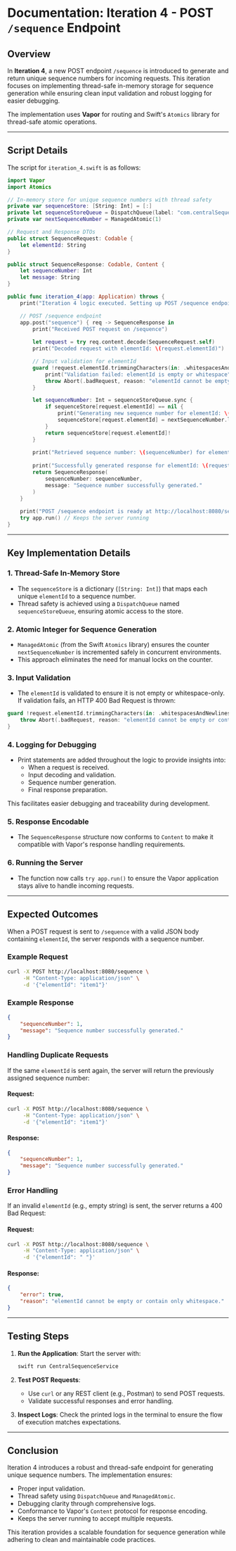 # Documentation: Iteration 4 - POST `/sequence` Endpoint

## Overview
In **Iteration 4**, a new POST endpoint `/sequence` is introduced to generate and return unique sequence numbers for incoming requests. This iteration focuses on implementing thread-safe in-memory storage for sequence generation while ensuring clean input validation and robust logging for easier debugging.

The implementation uses **Vapor** for routing and Swift's `Atomics` library for thread-safe atomic operations.

---

## Script Details
The script for `iteration_4.swift` is as follows:

```swift
import Vapor
import Atomics

// In-memory store for unique sequence numbers with thread safety
private var sequenceStore: [String: Int] = [:]
private let sequenceStoreQueue = DispatchQueue(label: "com.centralSequenceService.sequenceStore")
private var nextSequenceNumber = ManagedAtomic(1)

// Request and Response DTOs
public struct SequenceRequest: Codable {
    let elementId: String
}

public struct SequenceResponse: Codable, Content {
    let sequenceNumber: Int
    let message: String
}

public func iteration_4(app: Application) throws {
    print("Iteration 4 logic executed. Setting up POST /sequence endpoint...")

    // POST /sequence endpoint
    app.post("sequence") { req -> SequenceResponse in
        print("Received POST request on /sequence")
        
        let request = try req.content.decode(SequenceRequest.self)
        print("Decoded request with elementId: \(request.elementId)")

        // Input validation for elementId
        guard !request.elementId.trimmingCharacters(in: .whitespacesAndNewlines).isEmpty else {
            print("Validation failed: elementId is empty or whitespace")
            throw Abort(.badRequest, reason: "elementId cannot be empty or contain only whitespace.")
        }

        let sequenceNumber: Int = sequenceStoreQueue.sync {
            if sequenceStore[request.elementId] == nil {
                print("Generating new sequence number for elementId: \(request.elementId)")
                sequenceStore[request.elementId] = nextSequenceNumber.loadThenWrappingIncrement(ordering: .relaxed)
            }
            return sequenceStore[request.elementId]!
        }
        
        print("Retrieved sequence number: \(sequenceNumber) for elementId: \(request.elementId)")
        
        print("Successfully generated response for elementId: \(request.elementId)")
        return SequenceResponse(
            sequenceNumber: sequenceNumber,
            message: "Sequence number successfully generated."
        )
    }
    
    print("POST /sequence endpoint is ready at http://localhost:8080/sequence")
    try app.run() // Keeps the server running
}
```

---

## Key Implementation Details

### 1. **Thread-Safe In-Memory Store**
- The `sequenceStore` is a dictionary (`[String: Int]`) that maps each unique `elementId` to a sequence number.
- Thread safety is achieved using a `DispatchQueue` named `sequenceStoreQueue`, ensuring atomic access to the store.

### 2. **Atomic Integer for Sequence Generation**
- `ManagedAtomic` (from the Swift `Atomics` library) ensures the counter `nextSequenceNumber` is incremented safely in concurrent environments.
- This approach eliminates the need for manual locks on the counter.

### 3. **Input Validation**
- The `elementId` is validated to ensure it is not empty or whitespace-only. If validation fails, an HTTP 400 Bad Request is thrown:

```swift
guard !request.elementId.trimmingCharacters(in: .whitespacesAndNewlines).isEmpty else {
    throw Abort(.badRequest, reason: "elementId cannot be empty or contain only whitespace.")
}
```

### 4. **Logging for Debugging**
- Print statements are added throughout the logic to provide insights into:
    - When a request is received.
    - Input decoding and validation.
    - Sequence number generation.
    - Final response preparation.

This facilitates easier debugging and traceability during development.

### 5. **Response Encodable**
- The `SequenceResponse` structure now conforms to `Content` to make it compatible with Vapor's response handling requirements.

### 6. **Running the Server**
- The function now calls `try app.run()` to ensure the Vapor application stays alive to handle incoming requests.

---

## Expected Outcomes
When a POST request is sent to `/sequence` with a valid JSON body containing `elementId`, the server responds with a sequence number.

### **Example Request**
```bash
curl -X POST http://localhost:8080/sequence \
     -H "Content-Type: application/json" \
     -d '{"elementId": "item1"}'
```

### **Example Response**
```json
{
    "sequenceNumber": 1,
    "message": "Sequence number successfully generated."
}
```

### **Handling Duplicate Requests**
If the same `elementId` is sent again, the server will return the previously assigned sequence number:

#### Request:
```bash
curl -X POST http://localhost:8080/sequence \
     -H "Content-Type: application/json" \
     -d '{"elementId": "item1"}'
```

#### Response:
```json
{
    "sequenceNumber": 1,
    "message": "Sequence number successfully generated."
}
```

### **Error Handling**
If an invalid `elementId` (e.g., empty string) is sent, the server returns a 400 Bad Request:

#### Request:
```bash
curl -X POST http://localhost:8080/sequence \
     -H "Content-Type: application/json" \
     -d '{"elementId": " "}'
```

#### Response:
```json
{
    "error": true,
    "reason": "elementId cannot be empty or contain only whitespace."
}
```

---

## Testing Steps
1. **Run the Application**:
   Start the server with:
   ```bash
   swift run CentralSequenceService
   ```

2. **Test POST Requests**:
   - Use `curl` or any REST client (e.g., Postman) to send POST requests.
   - Validate successful responses and error handling.

3. **Inspect Logs**:
   Check the printed logs in the terminal to ensure the flow of execution matches expectations.

---

## Conclusion
Iteration 4 introduces a robust and thread-safe endpoint for generating unique sequence numbers. The implementation ensures:
- Proper input validation.
- Thread safety using `DispatchQueue` and `ManagedAtomic`.
- Debugging clarity through comprehensive logs.
- Conformance to Vapor's `Content` protocol for response encoding.
- Keeps the server running to accept multiple requests.

This iteration provides a scalable foundation for sequence generation while adhering to clean and maintainable code practices.

